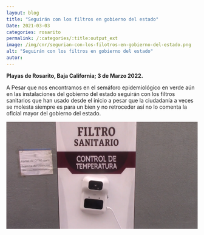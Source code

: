 ```yaml
---
layout: blog
title: "Seguirán con los filtros en gobierno del estado"
Date: 2021-03-03
categories: rosarito
permalink: /:categories/:title:output_ext
image: /img/cnr/segurian-con-los-filotros-en-gobierno-del-estado.png
alt: "Seguirán con los filtros en gobierno del estado"
autor:
---
```


**Playas de Rosarito, Baja California; 3 de Marzo 2022.** 

A Pesar que nos encontramos en el semáforo epidemiológico en verde aún en las instalaciones del gobierno del estado seguirán con los filtros sanitarios que han usado desde el inicio a pesar que la ciudadanía a veces se molesta siempre es para un bien y no retroceder así no lo comenta la oficial mayor del gobierno del estado.

<div id="carouselExampleSlidesOnly" class="carousel slide" data-ride="carousel">
  <div class="carousel-inner">
    <div class="carousel-item active">
       <img class="d-block w-100" src="/img/cnr/segurian-con-los-filotros-en-gobierno-del-estado.png" loading="lazy"  alt="Seguirán con los filtros en gobierno del estado">
    </div>
  </div>
</div>